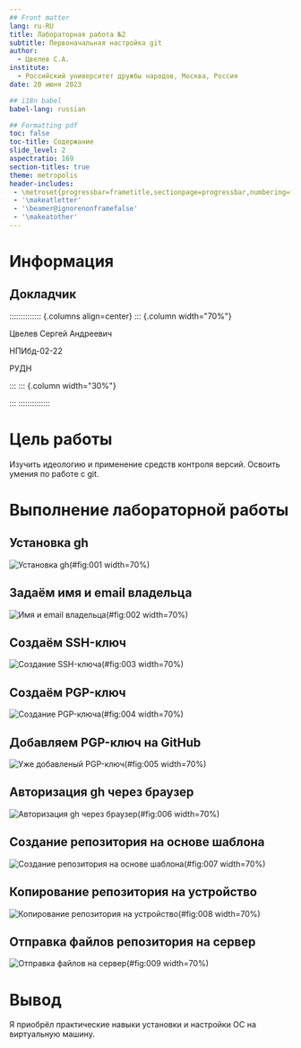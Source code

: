 ```yaml
---
## Front matter
lang: ru-RU
title: Лабораторная работа №2
subtitle: Первоначальная настройка git
author:
  - Цвелев С.А.
institute:
  - Российский университет дружбы народов, Москва, Россия
date: 20 июня 2023

## i18n babel
babel-lang: russian

## Formatting pdf
toc: false
toc-title: Содержание
slide_level: 2
aspectratio: 169
section-titles: true
theme: metropolis
header-includes:
 - \metroset{progressbar=frametitle,sectionpage=progressbar,numbering=fraction}
 - '\makeatletter'
 - '\beamer@ignorenonframefalse'
 - '\makeatother'
---
```


# Информация

## Докладчик

:::::::::::::: {.columns align=center}
::: {.column width="70%"}

  Цвелев Сергей Андреевич

  НПИбд-02-22

  РУДН

:::
::: {.column width="30%"}


:::
::::::::::::::

# Цель работы

Изучить идеологию и применение средств контроля версий. Освоить умения по работе с git.

# Выполнение лабораторной работы
## Установка gh

![Установка gh](image/img1.png)(#fig:001 width=70%) 

## Задаём имя и email владельца

![Имя и email владельца](image/img2.png)(#fig:002 width=70%)

## Создаём SSH-ключ

![Создание SSH-ключа](image/img3.png)(#fig:003 width=70%)

## Создаём PGP-ключ

![Создание PGP-ключа](image/img4.png)(#fig:004 width=70%)

## Добавляем PGP-ключ на GitHub

![Уже добавленый PGP-ключ](image/img5.png)(#fig:005 width=70%)

## Авторизация gh через браузер

![Авторизация gh через браузер](image/img6.png)(#fig:006 width=70%)

## Создание репозитория на основе шаблона

![Создание репозитория на основе шаблона](image/img7.png)(#fig:007 width=70%)

## Копирование репозитория на устройство

![Копирование репозитория на устройство](image/img8.png)(#fig:008 width=70%)

## Отправка файлов репозитория на сервер

![Отправка файлов на сервер](image/img9.png)(#fig:009 width=70%)

# Вывод

Я приобрёл практические навыки установки и настройки ОС на виртуальную машину.
